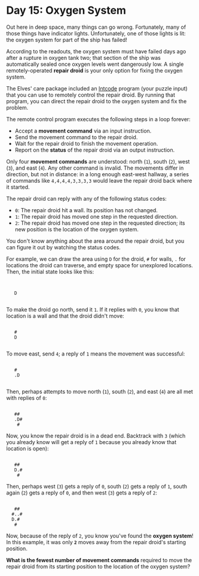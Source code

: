# Day 15: Oxygen System
Out here in deep space, many things can go wrong. Fortunately, many of those things have indicator lights. 
Unfortunately, one of those lights is lit: the oxygen system for part of the ship has failed!

According to the readouts, the oxygen system must have failed days ago after a rupture in oxygen tank two; that section 
of the ship was automatically sealed once oxygen levels went dangerously low. A single remotely-operated **repair droid** 
is your only option for fixing the oxygen system.

The Elves' care package included an [Intcode](https://adventofcode.com/2019/day/9) program (your puzzle input) that you 
can use to remotely control the repair droid. By running that program, you can direct the repair droid to the oxygen 
system and fix the problem.

The remote control program executes the following steps in a loop forever:
* Accept a **movement command** via an input instruction.
* Send the movement command to the repair droid.
* Wait for the repair droid to finish the movement operation.
* Report on the **status** of the repair droid via an output instruction.

Only four **movement commands** are understood: north (`1`), south (`2`), west (`3`), and east (`4`). Any other command 
is invalid. The movements differ in direction, but not in distance: in a long enough east-west hallway, a series of 
commands like `4,4,4,4,3,3,3,3` would leave the repair droid back where it started.

The repair droid can reply with any of the following status codes:
* `0`: The repair droid hit a wall. Its position has not changed.
* `1`: The repair droid has moved one step in the requested direction.
* `2`: The repair droid has moved one step in the requested direction; its new position is the location of the oxygen 
system.

You don't know anything about the area around the repair droid, but you can figure it out by watching the status codes.

For example, we can draw the area using `D` for the droid, `#` for walls, `.` for locations the droid can traverse, and 
empty space for unexplored locations. Then, the initial state looks like this:
```


   D


```
To make the droid go north, send it `1`. If it replies with `0`, you know that location is a wall and that the droid 
didn't move:
```

   #  
   D


```
To move east, send `4`; a reply of `1` means the movement was successful:
```

   #
   .D


```
Then, perhaps attempts to move north (`1`), south (`2`), and east (`4`) are all met with replies of `0`:
```

   ## 
   .D#
    #

```
Now, you know the repair droid is in a dead end. Backtrack with `3` (which you already know will get a reply of `1` 
because you already know that location is open):
```

   ## 
   D.#
    #

```
Then, perhaps west (`3`) gets a reply of `0`, south (`2`) gets a reply of `1`, south again (`2`) gets a reply of `0`, 
and then west (`3`) gets a reply of `2`:
```

   ## 
  #..#
  D.#
   # 
``` 
Now, because of the reply of `2`, you know you've found the **oxygen system**! In this example, it was only **`2`** 
moves away from the repair droid's starting position.

**What is the fewest number of movement commands** required to move the repair droid from its starting position to the 
location of the oxygen system?
